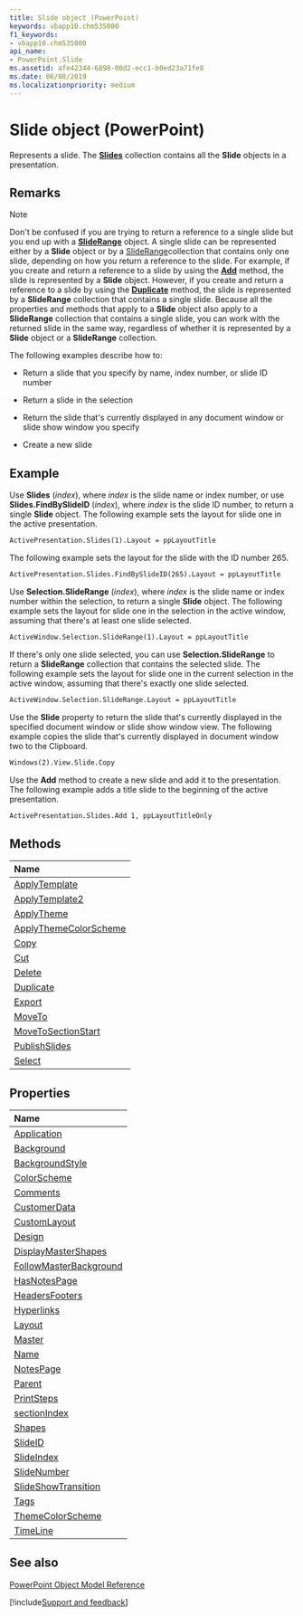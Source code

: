 ```yaml
---
title: Slide object (PowerPoint)
keywords: vbapp10.chm535000
f1_keywords:
- vbapp10.chm535000
api_name:
- PowerPoint.Slide
ms.assetid: afe42344-6898-00d2-ecc1-b0ed23a71fe8
ms.date: 06/08/2019
ms.localizationpriority: medium
---
```


# Slide object (PowerPoint)

Represents a slide. The **[Slides](PowerPoint.Slides.md)** collection contains all the **Slide** objects in a presentation.

## Remarks

> [!NOTE] 
> Don't be confused if you are trying to return a reference to a single slide but you end up with a **[SlideRange](PowerPoint.SlideRange.md)** object. A single slide can be represented either by a **Slide** object or by a [SlideRange](PowerPoint.SlideRange.md)collection that contains only one slide, depending on how you return a reference to the slide. For example, if you create and return a reference to a slide by using the **[Add](PowerPoint.Presentations.Add.md)** method, the slide is represented by a **Slide** object. However, if you create and return a reference to a slide by using the **[Duplicate](PowerPoint.Slide.Duplicate.md)** method, the slide is represented by a **SlideRange** collection that contains a single slide. Because all the properties and methods that apply to a **Slide** object also apply to a **SlideRange** collection that contains a single slide, you can work with the returned slide in the same way, regardless of whether it is represented by a **Slide** object or a **SlideRange** collection.


The following examples describe how to:

- Return a slide that you specify by name, index number, or slide ID number
    
- Return a slide in the selection
    
- Return the slide that's currently displayed in any document window or slide show window you specify
    
- Create a new slide
    

## Example

Use **Slides** (_index_), where _index_ is the slide name or index number, or use **Slides.FindBySlideID** (_index_), where _index_ is the slide ID number, to return a single **Slide** object. The following example sets the layout for slide one in the active presentation.

```vb
ActivePresentation.Slides(1).Layout = ppLayoutTitle
```

The following example sets the layout for the slide with the ID number 265.


```vb
ActivePresentation.Slides.FindBySlideID(265).Layout = ppLayoutTitle
```

Use **Selection.SlideRange** (_index_), where _index_ is the slide name or index number within the selection, to return a single **Slide** object. The following example sets the layout for slide one in the selection in the active window, assuming that there's at least one slide selected.

```vb
ActiveWindow.Selection.SlideRange(1).Layout = ppLayoutTitle
```

If there's only one slide selected, you can use **Selection.SlideRange** to return a **SlideRange** collection that contains the selected slide. The following example sets the layout for slide one in the current selection in the active window, assuming that there's exactly one slide selected.

```vb
ActiveWindow.Selection.SlideRange.Layout = ppLayoutTitle
```

Use the **Slide** property to return the slide that's currently displayed in the specified document window or slide show window view. The following example copies the slide that's currently displayed in document window two to the Clipboard.

```vb
Windows(2).View.Slide.Copy
```

Use the **Add** method to create a new slide and add it to the presentation. The following example adds a title slide to the beginning of the active presentation.

```vb
ActivePresentation.Slides.Add 1, ppLayoutTitleOnly
```

## Methods
|Name|
|:-----|
|[ApplyTemplate](PowerPoint.Slide.ApplyTemplate.md)|
|[ApplyTemplate2](PowerPoint.slide.applytemplate2.md)|
|[ApplyTheme](PowerPoint.Slide.ApplyTheme.md)|
|[ApplyThemeColorScheme](PowerPoint.Slide.ApplyThemeColorScheme.md)|
|[Copy](PowerPoint.Slide.Copy.md)|
|[Cut](PowerPoint.Slide.Cut.md)|
|[Delete](PowerPoint.Slide.Delete.md)|
|[Duplicate](PowerPoint.Slide.Duplicate.md)|
|[Export](PowerPoint.Slide.Export.md)|
|[MoveTo](PowerPoint.Slide.MoveTo.md)|
|[MoveToSectionStart](PowerPoint.Slide.MoveToSectionStart.md)|
|[PublishSlides](PowerPoint.Slide.PublishSlides.md)|
|[Select](PowerPoint.Slide.Select.md)|

## Properties
|Name|
|:-----|
|[Application](PowerPoint.Slide.Application.md)|
|[Background](PowerPoint.Slide.Background.md)|
|[BackgroundStyle](PowerPoint.Slide.BackgroundStyle.md)|
|[ColorScheme](PowerPoint.Slide.ColorScheme.md)|
|[Comments](PowerPoint.Slide.Comments.md)|
|[CustomerData](PowerPoint.Slide.CustomerData.md)|
|[CustomLayout](PowerPoint.Slide.CustomLayout.md)|
|[Design](PowerPoint.Slide.Design.md)|
|[DisplayMasterShapes](PowerPoint.Slide.DisplayMasterShapes.md)|
|[FollowMasterBackground](PowerPoint.Slide.FollowMasterBackground.md)|
|[HasNotesPage](PowerPoint.Slide.HasNotesPage.md)|
|[HeadersFooters](PowerPoint.Slide.HeadersFooters.md)|
|[Hyperlinks](PowerPoint.Slide.Hyperlinks.md)|
|[Layout](PowerPoint.Slide.Layout.md)|
|[Master](PowerPoint.Slide.Master.md)|
|[Name](PowerPoint.Slide.Name.md)|
|[NotesPage](PowerPoint.Slide.NotesPage.md)|
|[Parent](PowerPoint.Slide.Parent.md)|
|[PrintSteps](PowerPoint.Slide.PrintSteps.md)|
|[sectionIndex](PowerPoint.Slide.sectionIndex.md)|
|[Shapes](PowerPoint.Slide.Shapes.md)|
|[SlideID](PowerPoint.Slide.SlideID.md)|
|[SlideIndex](PowerPoint.Slide.SlideIndex.md)|
|[SlideNumber](PowerPoint.Slide.SlideNumber.md)|
|[SlideShowTransition](PowerPoint.Slide.SlideShowTransition.md)|
|[Tags](PowerPoint.Slide.Tags.md)|
|[ThemeColorScheme](PowerPoint.Slide.ThemeColorScheme.md)|
|[TimeLine](PowerPoint.Slide.TimeLine.md)|

## See also


[PowerPoint Object Model Reference](overview/PowerPoint/object-model.md)

[!include[Support and feedback](~/includes/feedback-boilerplate.md)]
